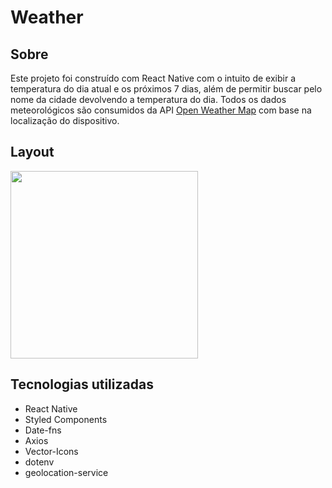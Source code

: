 # Weather

## Sobre
Este projeto foi construído com React Native com o intuito de exibir a temperatura do dia atual e os próximos 7 dias, além de permitir buscar pelo nome da cidade devolvendo a temperatura do dia. Todos os dados meteorológicos são consumidos da API [Open Weather Map](https://openweathermap.org/) com base na localização do dispositivo.
## Layout 

<img width="300" src="https://raw.githubusercontent.com/wagnerSfarias/weather/main/src/assets/weather.gif">


## Tecnologias utilizadas
- React Native
- Styled Components
- Date-fns
- Axios
- Vector-Icons
- dotenv
- geolocation-service
